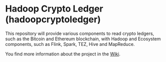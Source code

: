 # Hadoop Crypto Ledger (hadoopcryptoledger)
This repository will provide various components to read crypto ledgers, such as the Bitcoin and Ethereum blockchain, with Hadoop and Ecosystem components, such as Flink, Spark, TEZ, Hive and MapReduce. 

You find more information about the project in the [Wiki](https://github.com/ZuInnoTe/hadoopcryptoledger/wiki).
